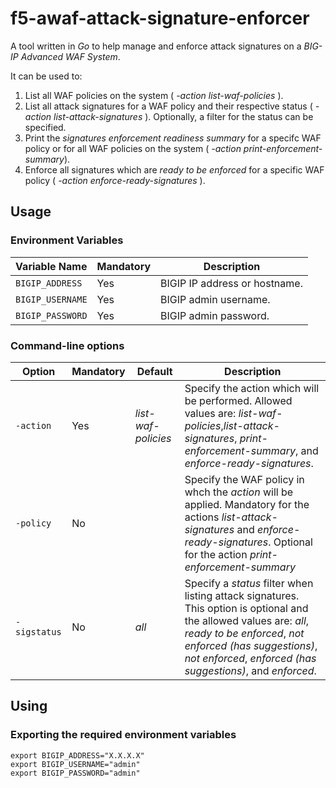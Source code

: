 # f5-awaf-attack-signature-enforcer

A tool written in *Go* to help manage and enforce attack signatures on a *BIG-IP Advanced WAF System*. 

It can be used to:

1. List all WAF policies on the system ( *-action list-waf-policies* ). 
2. List all attack signatures for a WAF policy and their respective status ( *-action list-attack-signatures* ). Optionally, a filter for the status can be specified. 
3. Print the *signatures enforcement readiness summary* for a specifc WAF policy or for all WAF policies on the system ( *-action print-enforcement-summary*).
4. Enforce all signatures which are *ready to be enforced* for a specific WAF policy ( *-action enforce-ready-signatures* ).

## Usage 

### Environment Variables

|  Variable Name  | Mandatory |          Description            |
|-----------------|-----------|---------------------------------|
| `BIGIP_ADDRESS` |    Yes    | BIGIP IP address or hostname.   |
| `BIGIP_USERNAME`|    Yes    | BIGIP admin username.           |
| `BIGIP_PASSWORD`|    Yes    | BIGIP admin password.           |

### Command-line options

|    Option   | Mandatory |        Default       |         Description            |
|-------------|-----------|----------------------|--------------------------------|
| `-action`   |    Yes    | *list-waf-policies*  | Specify the action which will be performed. Allowed values are: *list-waf-policies*,*list-attack-signatures*, *print-enforcement-summary*, and *enforce-ready-signatures*. |
| `-policy`   |    No     |                      | Specify the WAF policy in whch the *action* will be applied. Mandatory for the actions *list-attack-signatures* and *enforce-ready-signatures*. Optional for the action *print-enforcement-summary* |
| `-sigstatus`|    No     |        *all*         |Specify a *status* filter when listing attack signatures. This option is optional and the allowed values are: *all*, *ready to be enforced*, *not enforced (has suggestions)*, *not enforced*, *enforced (has suggestions)*, and *enforced*. |

## Using

### Exporting the required environment variables

```
export BIGIP_ADDRESS="X.X.X.X"
export BIGIP_USERNAME="admin"
export BIGIP_PASSWORD="admin"
```
